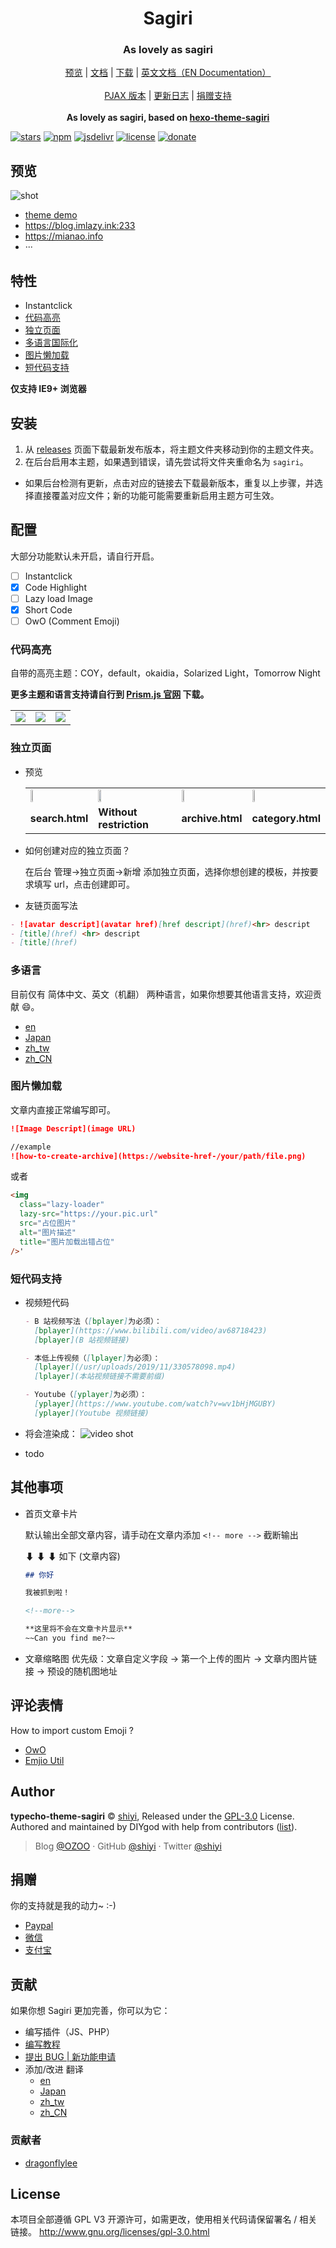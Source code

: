 <h1 align="center">Sagiri</h1>
<h3 align="center">As lovely as sagiri</h3>

<p align="center">
  <a href="(http://120.26.162.70:2233/">预览</a> |
  <a href="https://shiyiya.github.io/typecho-theme-sagiri">文档</a> |
  <a href="https://github.com/shiyiya/typecho-theme-sagiri/releases">下载</a> |
  <a href="../README.md">英文文档（EN Documentation）</a>
  <br />
  <br />
  <a href="https://github.com/shiyiya/typecho-theme-sagiri/tree/pjax">PJAX 版本</a> |
  <a href="./doc/changelog.md">更新日志</a> |
  <a href="#donate">捐赠支持</a>
  <br />
  <br />
  <b>As lovely as sagiri, based on <a href="https://github.com/DIYgod/hexo-theme-sagiri">hexo-theme-sagiri</a></b>

</p>

[![stars](https://flat.badgen.net/github/stars/shiyiya/typecho-theme-sagiri?icon=github)](https://github.com/shiyiya/typecho-theme-sagiri)
[![npm](https://flat.badgen.net/npm/v/typecho-theme-sagiri/?color=fb3e44)](https://www.npmjs.com/package/typecho-theme-sagiri)
[![jsdelivr](https://data.jsdelivr.com/v1/package/npm/typecho-theme-sagiri/badge)](https://www.jsdelivr.com/package/npm/typecho-theme-sagiri)
[![license](https://img.shields.io/badge/license-GPL%203-blue.svg?style=flat-square)](https://github.com/shiyiya/typecho-theme-sagiri/blob/master/LICENSE) [![donate](https://img.shields.io/badge/$-donate-ff69b4.svg?style=flat-square)](https://github.com/shiyiya/typecho-theme-sagiri#donate)

## 预览

![shot](https://cdn.jsdelivr.net/npm/typecho-theme-sagiri@1.1.4/screenshot.png)

- [theme demo](http://120.26.162.70:2233/)
- https://blog.imlazy.ink:233
- https://mianao.info
- ···

## 特性

- Instantclick
- [代码高亮](#代码高亮)
- [独立页面](#独立页面)
- [多语言国际化](#多语言)
- [图片懒加载](图片懒加载)
- [短代码支持](短代码支持)

**仅支持 IE9+ 浏览器**

## 安装

1. 从 [releases](https://github.com/shiyiya/typecho-theme-sagiri/releases) 页面下载最新发布版本，将主题文件夹移动到你的主题文件夹。
2. 在后台启用本主题，如果遇到错误，请先尝试将文件夹重命名为 `sagiri`。

- 如果后台检测有更新，点击对应的链接去下载最新版本，重复以上步骤，并选择直接覆盖对应文件；新的功能可能需要重新启用主题方可生效。

## 配置

大部分功能默认未开启，请自行开启。

- [ ] Instantclick
- [x] Code Highlight
- [ ] Lazy load Image
- [x] Short Code
- [ ] OwO (Comment Emoji)

### 代码高亮

自带的高亮主题：COY，default，okaidia，Solarized Light，Tomorrow Night

**更多主题和语言支持请自行到 [Prism.js 官网](https://prismjs.com/) 下载。**

<table>
  <tr>
    <td><img src="https://i.loli.net/2019/10/18/4qOlZUzcpF6Lo7P.png"></td>
    <td><img src="https://i.loli.net/2019/10/18/keoYfqXAdcyTS3I.png"></td>
    <td><img src="https://i.loli.net/2019/10/18/GDqMJtTC9EYykAm.png"></td>
  </tr>
</table>

### 独立页面

- 预览

  <table>
    <tr>
       <td><img style="width:20%" src="https://i.loli.net/2019/10/18/vhp6BCEgjRwXa3O.png"></td>
       <td><img style="width:20%" src="https://i.loli.net/2019/10/18/YbMNLlRIfxASFOT.png"></td>
       <td><img style="width:20%" src="https://i.loli.net/2019/10/18/gk7YqFKSBsZAzQL.png"></td>
       <td><img style="width:20%" src="https://i.loli.net/2019/10/18/ltpdW326brZ94UB.png"></td>
    </tr>
    <tr>
       <td><b>search.html</b></td>
       <td><b>Without restriction</b></td>
       <td><b>archive.html</b></td>
       <td><b>category.html</b></td>
     </tr>
  </table>

- 如何创建对应的独立页面？

  在后台 管理->独立页面->新增 添加独立页面，选择你想创建的模板，并按要求填写 url，点击创建即可。

- 友链页面写法

```markdown
- ![avatar descript](avatar href)[href descript](href)<hr> descript
- [title](href) <hr> descript
- [title](href)
```

### 多语言

目前仅有 简体中文、英文（机翻） 两种语言，如果你想要其他语言支持，欢迎贡献 :smile:。

- [en](https://github.com/shiyiya/typecho-theme-sagiri/blob/master/libray/i18n/lang/en.php)
- [Japan](https://github.com/shiyiya/typecho-theme-sagiri/blob/master/libray/i18n/lang/ja.php)
- [zh_tw](https://github.com/shiyiya/typecho-theme-sagiri/blob/master/libray/i18n/lang/zh_TW.php)
- [zh_CN](https://github.com/shiyiya/typecho-theme-sagiri/blob/master/libray/i18n/lang/zh_CN.php)

### 图片懒加载

文章内直接正常编写即可。

```markdown
![Image Descript](image URL)

//example
![how-to-create-archive](https://website-href-/your/path/file.png)
```

或者

```html
<img
  class="lazy-loader"
  lazy-src="https://your.pic.url"
  src="占位图片"
  alt="图片描述"
  title="图片加载出错占位"
/>'
```

### 短代码支持

- 视频短代码

  ```markdown
  - B 站视频写法（[bplayer]为必须）：
    [bplayer](https://www.bilibili.com/video/av68718423)
    [bplayer](B 站视频链接)

  - 本低上传视频（[lplayer]为必须）：
    [lplayer](/usr/uploads/2019/11/330578098.mp4)
    [lplayer](本站视频链接不需要前缀)

  - Youtube（[yplayer]为必须）：
    [yplayer](https://www.youtube.com/watch?v=wv1bHjMGUBY)
    [yplayer](Youtube 视频链接)
  ```

- 将会渲染成：
  ![video shot](https://i.loli.net/2019/11/04/VQgOJcIUi8t2MwN.png)

- todo

## 其他事项

- 首页文章卡片

  默认输出全部文章内容，请手动在文章内添加 `<!-- more -->` 截断输出

  ⬇ ⬇ ⬇ 如下 (文章内容)

  ```markdown
  ## 你好

  我被抓到啦！

  <!--more-->

  **这里将不会在文章卡片显示**
  ~~Can you find me?~~
  ```

- 文章缩略图
  优先级：文章自定义字段 -> 第一个上传的图片 -> 文章内图片链接 -> 预设的随机图地址

## 评论表情

How to import custom Emoji ?

- [OwO](https://github.com/DIYgod/OwO)
- [Emjio Util](./util/emjioUtil.min.js)

## Author

**typecho-theme-sagiri** © [shiyi](https://github.com/shiyiya), Released under the [GPL-3.0](./LICENSE) License.<br>
Authored and maintained by DIYgod with help from contributors ([list](https://github.com/shiyiya/typecho-theme-sagiri/contributors)).

> Blog [@OZOO](http://www.runtua.cn) · GitHub [@shiyi](https://github.com/shiyiya) · Twitter [@shiyi](https://twitter.com/)

## 捐赠

你的支持就是我的动力~ :-)

- [Paypal](https://paypal.me/)
- [微信](https://i.loli.net/2019/10/27/n5fAVZyRlN63EH4.png)
- [支付宝]()

## 贡献

如果你想 Sagiri 更加完善，你可以为它：

- 编写插件（JS、PHP）
- [编写教程](https://github.com/shiyiya/typecho-theme-sagiri/tree/gh-pages)
- [提出 BUG | 新功能申请](https://github.com/shiyiya/typecho-theme-sagiri/issues/new/choose)
- 添加/改进 翻译
  - [en](https://github.com/shiyiya/typecho-theme-sagiri/blob/master/libray/i18n/lang/en.php)
  - [Japan](https://github.com/shiyiya/typecho-theme-sagiri/blob/master/libray/i18n/lang/ja.php)
  - [zh_tw](https://github.com/shiyiya/typecho-theme-sagiri/blob/master/libray/i18n/lang/zh_TW.php)
  - [zh_CN](https://github.com/shiyiya/typecho-theme-sagiri/blob/master/libray/i18n/lang/zh_CN.php)

### 贡献者

- [dragonflylee](https://github.com/dragonflylee)

## License

本项目全部遵循 GPL V3 开源许可，如需更改，使用相关代码请保留署名 / 相关链接。
http://www.gnu.org/licenses/gpl-3.0.html
